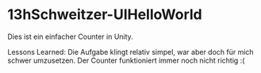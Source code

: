# 13hSchweitzer-UIHelloWorld

Dies ist ein einfacher Counter in Unity.

Lessons Learned:
Die Aufgabe klingt relativ simpel, war aber doch für mich schwer umzusetzen. Der Counter funktioniert immer noch nicht richtig :(
